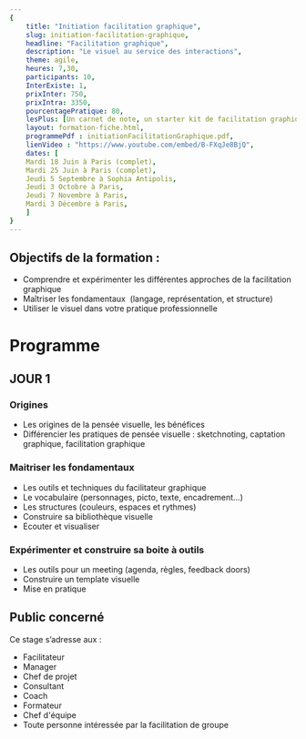 ```yaml
---
{
	title: "Initiation facilitation graphique",
	slug: initiation-facilitation-graphique, 
	headline: "Facilitation graphique",
	description: "Le visuel au service des interactions",
	theme: agile,
	heures: 7,30,
	participants: 10,
	InterExiste: 1,
	prixInter: 750,
	prixIntra: 3350,
	pourcentagePratique: 80,
	lesPlus: [Un carnet de note, un starter kit de facilitation graphique de la marque neuland, prise en charge du repas],
	layout: formation-fiche.html, 
	programmePdf : initiationFacilitationGraphique.pdf,
	lienVideo : "https://www.youtube.com/embed/B-FXqJe8BjQ",
	dates: [
	Mardi 18 Juin à Paris (complet),
	Mardi 25 Juin à Paris (complet),
	Jeudi 5 Septembre à Sophia Antipolis,
	Jeudi 3 Octobre à Paris,
	Jeudi 7 Novembre à Paris,
	Mardi 3 Décembre à Paris,
	]
}
---
```


## Objectifs de la formation : ##
* Comprendre et expérimenter les différentes approches de la facilitation graphique
* Maîtriser les fondamentaux  (langage, représentation, et structure) 
* Utiliser le visuel dans votre pratique professionnelle


# Programme #

## JOUR 1 ##
### Origines ###
* Les origines de la pensée visuelle, les bénéfices
* Différencier les pratiques de pensée visuelle : sketchnoting, captation graphique, facilitation graphique

### Maitriser les fondamentaux ###
* Les outils et techniques du facilitateur graphique
* Le vocabulaire (personnages, picto, texte, encadrement…)
* Les structures (couleurs, espaces et rythmes)
* Construire sa bibliothèque visuelle
* Ecouter et visualiser

### Expérimenter et construire sa boite à outils ### 
* Les outils pour un meeting (agenda, règles, feedback doors)
* Construire un template visuelle 
* Mise en pratique 

## Public concerné ##
Ce stage s’adresse aux : 
* Facilitateur
* Manager
* Chef de projet
* Consultant
* Coach
* Formateur
* Chef d'équipe
* Toute personne intéressée par la facilitation de groupe


